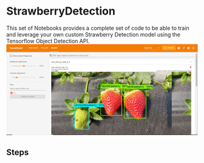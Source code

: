 # StrawberryDetection
This set of Notebooks provides a complete set of code to be able to train and leverage your own custom Strawberry Detection model using the Tensorflow Object Detection API.
![alt text](https://github.com/naruep/StrawberryDetection/blob/main/images/001.JPG?raw=true)
## Steps
